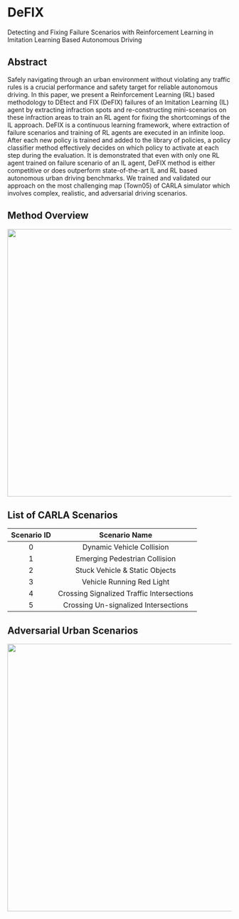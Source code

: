 # DeFIX
Detecting and Fixing Failure Scenarios with Reinforcement Learning in Imitation Learning Based Autonomous Driving

## Abstract
Safely navigating through an urban environment without violating any traffic rules is a crucial performance and safety target for reliable autonomous driving. In this paper, we present a Reinforcement Learning (RL) based methodology to DEtect and FIX (DeFIX) failures of an Imitation Learning (IL) agent by extracting infraction spots and re-constructing mini-scenarios on these infraction areas to train an RL agent for fixing the shortcomings of the IL approach. DeFIX is a continuous learning framework, where extraction of failure scenarios and training of RL agents are executed in an infinite loop. After each new policy is trained and added to the library of policies, a policy classifier method effectively decides on which policy to activate at each step during the evaluation. It is demonstrated that even with only one RL agent trained on failure scenario of an IL agent, DeFIX method is either competitive or does outperform state-of-the-art IL and RL based autonomous urban driving benchmarks. We trained and validated our approach on the most challenging map (Town05) of CARLA simulator which involves complex, realistic, and adversarial driving scenarios.

## Method Overview
<p align="center">
    <img src="images/method_overview.png" width="600px"/>
</p>

## List of CARLA Scenarios
<div align="center">

| Scenario ID | Scenario Name |
| :-: | :-: |
| 0 | Dynamic Vehicle Collision |
| 1 | Emerging Pedestrian Collision |
| 2 | Stuck Vehicle & Static Objects |
| 3 | Vehicle Running Red Light |
| 4 | Crossing Signalized Traffic Intersections |
| 5 | Crossing Un-signalized Intersections |

</div>

## Adversarial Urban Scenarios
<p align="center">
    <img src="images/adversarial_scenarios.png" width="600px"/>
</p>